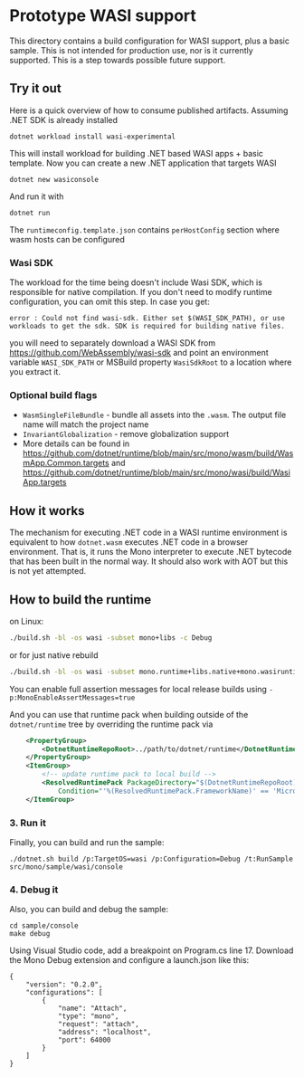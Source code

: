 # Prototype WASI support

This directory contains a build configuration for WASI support, plus a basic sample. This is not intended for production use, nor is it currently supported. This is a step towards possible future support.

## Try it out

Here is a quick overview of how to consume published artifacts. Assuming .NET SDK is already installed

```
dotnet workload install wasi-experimental
```

This will install workload for building .NET based WASI apps + basic template.
Now you can create a new .NET application that targets WASI

```
dotnet new wasiconsole
```

And run it with

```
dotnet run
```

The `runtimeconfig.template.json` contains `perHostConfig` section where wasm hosts can be configured

### Wasi SDK

The workload for the time being doesn't include Wasi SDK, which is responsible for native compilation.
If you don't need to modify runtime configuration, you can omit this step. In case you get:

```
error : Could not find wasi-sdk. Either set $(WASI_SDK_PATH), or use workloads to get the sdk. SDK is required for building native files.
```

you will need to separately download a WASI SDK from https://github.com/WebAssembly/wasi-sdk and point an environment variable `WASI_SDK_PATH` or MSBuild property `WasiSdkRoot` to a location where you extract it.

### Optional build flags

- `WasmSingleFileBundle` - bundle all assets into the `.wasm`. The output file name will match the project name
- `InvariantGlobalization` - remove globalization support
- More details can be found in https://github.com/dotnet/runtime/blob/main/src/mono/wasm/build/WasmApp.Common.targets and https://github.com/dotnet/runtime/blob/main/src/mono/wasi/build/WasiApp.targets

## How it works

The mechanism for executing .NET code in a WASI runtime environment is equivalent to how `dotnet.wasm` executes .NET code in a browser environment. That is, it runs the Mono interpreter to execute .NET bytecode that has been built in the normal way. It should also work with AOT but this is not yet attempted.

## How to build the runtime

on Linux:
```.sh
./build.sh -bl -os wasi -subset mono+libs -c Debug
```
or for just native rebuild
```.sh
./build.sh -bl -os wasi -subset mono.runtime+libs.native+mono.wasiruntime -c Debug
```
You can enable full assertion messages for local release builds using
`-p:MonoEnableAssertMessages=true`

And you can use that runtime pack when building outside of the `dotnet/runtime` tree by overriding the runtime pack via


```xml
    <PropertyGroup>
        <DotnetRuntimeRepoRoot>../path/to/dotnet/runtime</DotnetRuntimeRepoRoot>
    </PropertyGroup>
	<ItemGroup>
		<!-- update runtime pack to local build -->
		<ResolvedRuntimePack PackageDirectory="$(DotnetRuntimeRepoRoot)/artifacts/bin/microsoft.netcore.app.runtime.wasi-wasm/Release"
			Condition="'%(ResolvedRuntimePack.FrameworkName)' == 'Microsoft.NETCore.App'" />
	</ItemGroup>
```

### 3. Run it

Finally, you can build and run the sample:

```
./dotnet.sh build /p:TargetOS=wasi /p:Configuration=Debug /t:RunSample src/mono/sample/wasi/console
```

### 4. Debug it

Also, you can build and debug the sample:

```
cd sample/console
make debug
```

Using Visual Studio code, add a breakpoint on Program.cs line 17.
Download the Mono Debug extension and configure a launch.json like this:
```
{
    "version": "0.2.0",
    "configurations": [
        {
            "name": "Attach",
            "type": "mono",
            "request": "attach",
            "address": "localhost",
            "port": 64000
        }
    ]
}
```
